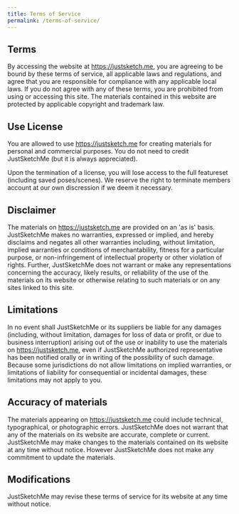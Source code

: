 ```yaml
---
title: Terms of Service
permalink: /terms-of-service/
---
```


## Terms

By accessing the website at https://justsketch.me, you are agreeing to be bound by these terms of service, all applicable laws and regulations, and agree that you are responsible for compliance with any applicable local laws. If you do not agree with any of these terms, you are prohibited from using or accessing this site. The materials contained in this website are protected by applicable copyright and trademark law.

## Use License

You are allowed to use  https://justsketch.me for creating materials for personal and commercial purposes. You do not need to credit JustSketchMe (but it is always appreciated).

Upon the termination of a license, you will lose access to the full featureset (including saved poses/scenes). We reserve the right to terminate members account at our own discression if we deem it necessary.

## Disclaimer

The materials on https://justsketch.me are provided on an 'as is' basis. JustSketchMe makes no warranties, expressed or implied, and hereby disclaims and negates all other warranties including, without limitation, implied warranties or conditions of merchantability, fitness for a particular purpose, or non-infringement of intellectual property or other violation of rights.
Further, JustSketchMe does not warrant or make any representations concerning the accuracy, likely results, or reliability of the use of the materials on its website or otherwise relating to such materials or on any sites linked to this site.

## Limitations

In no event shall JustSketchMe or its suppliers be liable for any damages (including, without limitation, damages for loss of data or profit, or due to business interruption) arising out of the use or inability to use the materials on https://justsketch.me, even if JustSketchMe authorized representative has been notified orally or in writing of the possibility of such damage. Because some jurisdictions do not allow limitations on implied warranties, or limitations of liability for consequential or incidental damages, these limitations may not apply to you.

## Accuracy of materials

The materials appearing on https://justsketch.me could include technical, typographical, or photographic errors. JustSketchMe does not warrant that any of the materials on its website are accurate, complete or current. JustSketchMe may make changes to the materials contained on its website at any time without notice. However JustSketchMe does not make any commitment to update the materials.

## Modifications

JustSketchMe may revise these terms of service for its website at any time without notice.
